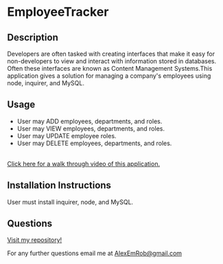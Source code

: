 # EmployeeTracker
## Description
Developers are often tasked with creating interfaces that make it easy for non-developers to view and interact with information stored in databases. Often these interfaces are known as Content Management Systems.This application gives a solution for managing a company's employees using node, inquirer, and MySQL.

## Usage
<ul>
  <li>User may ADD employees, departments, and roles.</li>
  <li>User may VIEW employees, departments, and roles.</li>
  <li>User may UPDATE employee roles.</li>
  <li>User may DELETE employees, departments, and roles.</li>
</ul><br>
<a href="https://drive.google.com/file/d/1tjZV6AKpygl8ulHkUQbi9jlZ84bEGGl7/view">Click here for a walk through video of this application.</a><br>

## Installation Instructions
User must install inquirer, node, and MySQL.

## Questions
[Visit my repository!](https://www.github.com/alexemrob)

For any further questions email me at AlexEmRob@gmail.com
